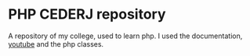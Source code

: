 # PHP CEDERJ repository

A repository of my college, used to learn php. 
I used the documentation, [youtube](https://www.youtube.com/playlist?list=PLHz_AreHm4dlFPrCXCmd5g92860x_Pbr_) and the php classes.